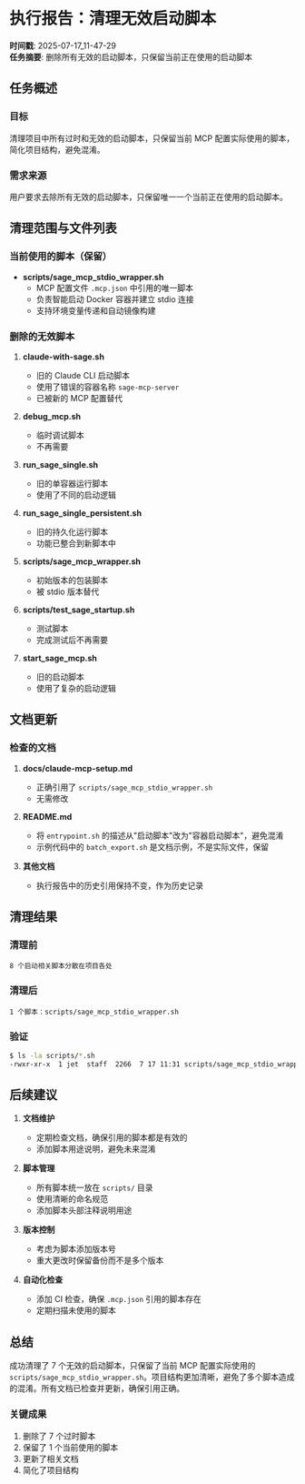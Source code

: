 # 执行报告：清理无效启动脚本

**时间戳**: 2025-07-17_11-47-29  
**任务摘要**: 删除所有无效的启动脚本，只保留当前正在使用的启动脚本

## 任务概述

### 目标
清理项目中所有过时和无效的启动脚本，只保留当前 MCP 配置实际使用的脚本，简化项目结构，避免混淆。

### 需求来源
用户要求去除所有无效的启动脚本，只保留唯一一个当前正在使用的启动脚本。

## 清理范围与文件列表

### 当前使用的脚本（保留）
- **scripts/sage_mcp_stdio_wrapper.sh**
  - MCP 配置文件 `.mcp.json` 中引用的唯一脚本
  - 负责智能启动 Docker 容器并建立 stdio 连接
  - 支持环境变量传递和自动镜像构建

### 删除的无效脚本

1. **claude-with-sage.sh**
   - 旧的 Claude CLI 启动脚本
   - 使用了错误的容器名称 `sage-mcp-server`
   - 已被新的 MCP 配置替代

2. **debug_mcp.sh**
   - 临时调试脚本
   - 不再需要

3. **run_sage_single.sh**
   - 旧的单容器运行脚本
   - 使用了不同的启动逻辑

4. **run_sage_single_persistent.sh**
   - 旧的持久化运行脚本
   - 功能已整合到新脚本中

5. **scripts/sage_mcp_wrapper.sh**
   - 初始版本的包装脚本
   - 被 stdio 版本替代

6. **scripts/test_sage_startup.sh**
   - 测试脚本
   - 完成测试后不再需要

7. **start_sage_mcp.sh**
   - 旧的启动脚本
   - 使用了复杂的启动逻辑

## 文档更新

### 检查的文档
1. **docs/claude-mcp-setup.md**
   - 正确引用了 `scripts/sage_mcp_stdio_wrapper.sh`
   - 无需修改

2. **README.md**
   - 将 `entrypoint.sh` 的描述从"启动脚本"改为"容器启动脚本"，避免混淆
   - 示例代码中的 `batch_export.sh` 是文档示例，不是实际文件，保留

3. **其他文档**
   - 执行报告中的历史引用保持不变，作为历史记录

## 清理结果

### 清理前
```
8 个启动相关脚本分散在项目各处
```

### 清理后
```
1 个脚本：scripts/sage_mcp_stdio_wrapper.sh
```

### 验证
```bash
$ ls -la scripts/*.sh
-rwxr-xr-x  1 jet  staff  2266  7 17 11:31 scripts/sage_mcp_stdio_wrapper.sh
```

## 后续建议

1. **文档维护**
   - 定期检查文档，确保引用的脚本都是有效的
   - 添加脚本用途说明，避免未来混淆

2. **脚本管理**
   - 所有脚本统一放在 `scripts/` 目录
   - 使用清晰的命名规范
   - 添加脚本头部注释说明用途

3. **版本控制**
   - 考虑为脚本添加版本号
   - 重大更改时保留备份而不是多个版本

4. **自动化检查**
   - 添加 CI 检查，确保 `.mcp.json` 引用的脚本存在
   - 定期扫描未使用的脚本

## 总结

成功清理了 7 个无效的启动脚本，只保留了当前 MCP 配置实际使用的 `scripts/sage_mcp_stdio_wrapper.sh`。项目结构更加清晰，避免了多个脚本造成的混淆。所有文档已检查并更新，确保引用正确。

### 关键成果
1. 删除了 7 个过时脚本
2. 保留了 1 个当前使用的脚本
3. 更新了相关文档
4. 简化了项目结构